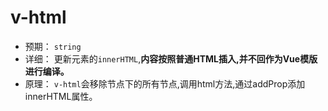 # v-html
- 预期： 
`string`
- 详细：
更新元素的`innerHTML`,**内容按照普通HTML插入,并不回作为Vue模版进行编译。**
- 原理：
`v-html`会移除节点下的所有节点,调用html方法,通过addProp添加innerHTML属性。